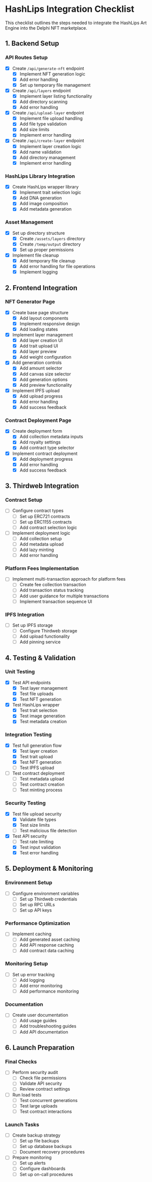 # HashLips Integration Checklist

This checklist outlines the steps needed to integrate the HashLips Art Engine into the Delphi NFT marketplace.

## 1. Backend Setup

### API Routes Setup
- [x] Create `/api/generate-nft` endpoint
  - [x] Implement NFT generation logic
  - [x] Add error handling
  - [x] Set up temporary file management

- [x] Create `/api/layers` endpoint
  - [x] Implement layer listing functionality
  - [x] Add directory scanning
  - [x] Add error handling

- [x] Create `/api/upload-layer` endpoint
  - [x] Implement file upload handling
  - [x] Add file type validation
  - [x] Add size limits
  - [x] Implement error handling

- [x] Create `/api/create-layer` endpoint
  - [x] Implement layer creation logic
  - [x] Add name validation
  - [x] Add directory management
  - [x] Implement error handling

### HashLips Library Integration
- [x] Create HashLips wrapper library
  - [x] Implement trait selection logic
  - [x] Add DNA generation
  - [x] Add image composition
  - [x] Add metadata generation

### Asset Management
- [x] Set up directory structure
  - [x] Create `/assets/layers` directory
  - [x] Create `/temp/output` directory
  - [x] Set up proper permissions

- [x] Implement file cleanup
  - [x] Add temporary file cleanup
  - [x] Add error handling for file operations
  - [x] Implement logging

## 2. Frontend Integration

### NFT Generator Page
- [x] Create base page structure
  - [x] Add layout components
  - [x] Implement responsive design
  - [x] Add loading states

- [x] Implement layer management
  - [x] Add layer creation UI
  - [x] Add trait upload UI
  - [x] Add layer preview
  - [x] Add weight configuration

- [x] Add generation controls
  - [x] Add amount selector
  - [x] Add canvas size selector
  - [x] Add generation options
  - [x] Add preview functionality

- [x] Implement IPFS upload
  - [x] Add upload progress
  - [x] Add error handling
  - [x] Add success feedback

### Contract Deployment Page
- [x] Create deployment form
  - [x] Add collection metadata inputs
  - [x] Add royalty settings
  - [x] Add contract type selector

- [x] Implement contract deployment
  - [x] Add deployment progress
  - [x] Add error handling
  - [x] Add success feedback

## 3. Thirdweb Integration

### Contract Setup
- [ ] Configure contract types
  - [ ] Set up ERC721 contracts
  - [ ] Set up ERC1155 contracts
  - [ ] Add contract selection logic

- [ ] Implement deployment logic
  - [ ] Add collection setup
  - [ ] Add metadata upload
  - [ ] Add lazy minting
  - [ ] Add error handling

### Platform Fees Implementation
- [ ] Implement multi-transaction approach for platform fees
  - [ ] Create fee collection transaction
  - [ ] Add transaction status tracking
  - [ ] Add user guidance for multiple transactions
  - [ ] Implement transaction sequence UI

### IPFS Integration
- [ ] Set up IPFS storage
  - [ ] Configure Thirdweb storage
  - [ ] Add upload functionality
  - [ ] Add pinning service

## 4. Testing & Validation

### Unit Testing
- [x] Test API endpoints
  - [x] Test layer management
  - [x] Test file uploads
  - [x] Test NFT generation

- [x] Test HashLips wrapper
  - [x] Test trait selection
  - [x] Test image generation
  - [x] Test metadata creation

### Integration Testing
- [x] Test full generation flow
  - [x] Test layer creation
  - [x] Test trait upload
  - [x] Test NFT generation
  - [ ] Test IPFS upload

- [ ] Test contract deployment
  - [ ] Test metadata upload
  - [ ] Test contract creation
  - [ ] Test minting process

### Security Testing
- [x] Test file upload security
  - [x] Validate file types
  - [x] Test size limits
  - [ ] Test malicious file detection

- [x] Test API security
  - [ ] Test rate limiting
  - [x] Test input validation
  - [x] Test error handling

## 5. Deployment & Monitoring

### Environment Setup
- [ ] Configure environment variables
  - [ ] Set up Thirdweb credentials
  - [ ] Set up RPC URLs
  - [ ] Set up API keys

### Performance Optimization
- [ ] Implement caching
  - [ ] Add generated asset caching
  - [ ] Add API response caching
  - [ ] Add contract data caching

### Monitoring Setup
- [ ] Set up error tracking
  - [ ] Add logging
  - [ ] Add error monitoring
  - [ ] Add performance monitoring

### Documentation
- [ ] Create user documentation
  - [ ] Add usage guides
  - [ ] Add troubleshooting guides
  - [ ] Add API documentation

## 6. Launch Preparation

### Final Checks
- [ ] Perform security audit
  - [ ] Check file permissions
  - [ ] Validate API security
  - [ ] Review contract settings

- [ ] Run load tests
  - [ ] Test concurrent generations
  - [ ] Test large uploads
  - [ ] Test contract interactions

### Launch Tasks
- [ ] Create backup strategy
  - [ ] Set up file backups
  - [ ] Set up database backups
  - [ ] Document recovery procedures

- [ ] Prepare monitoring
  - [ ] Set up alerts
  - [ ] Configure dashboards
  - [ ] Set up on-call procedures 